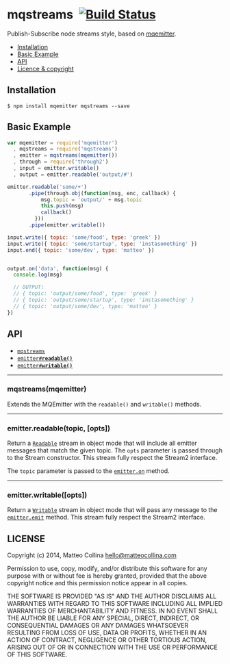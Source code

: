 mqstreams&nbsp;&nbsp;[![Build Status](https://travis-ci.org/mcollina/mqstreams.png)](https://travis-ci.org/mcollina/mqstreams)
=================================================================

Publish-Subscribe node streams style, based on
[mqemitter](http://github.com/mcollina/mqemitter).

  * <a href="#install">Installation</a>
  * <a href="#basic">Basic Example</a>
  * <a href="#api">API</a>
  * <a href="#licence">Licence &amp; copyright</a>

<a name="install"></a>
## Installation

```
$ npm install mqemitter mqstreams --save
```

<a name="basic"></a>
## Basic Example

```js
var mqemitter = require('mqemitter')
  , mqstreams = require('mqstreams')
  , emitter = mqstreams(mqemitter())
  , through = require('through2')
  , input = emitter.writable()
  , output = emitter.readable('output/#')

emitter.readable('some/+')
       .pipe(through.obj(function(msg, enc, callback) {
           msg.topic = 'output/' + msg.topic
           this.push(msg)
           callback()
         }))
       .pipe(emitter.writable())

input.write({ topic: 'some/food', type: 'greek' })
input.write({ topic: 'some/startup', type: 'instasomething' })
input.end({ topic: 'some/dev', type: 'matteo' })


output.on('data', function(msg) {
  console.log(msg)

  // OUTPUT:
  // { topic: 'output/some/food', type: 'greek' }
  // { topic: 'output/some/startup', type: 'instasomething' }
  // { topic: 'output/some/dev', type: 'matteo' }
})
```

## API

  * <a href="#mqstreams"><code>mqstreams</code></a>
  * <a href="#readable"><code>emitter#<b>readable()</b></code></a>
  * <a href="#writable"><code>emitter#<b>writable()</b></code></a>

-------------------------------------------------------
<a name="mqstreams"></a>
### mqstreams(mqemitter)

Extends the MQEmitter with the `readable()` and `writable()` methods.

-------------------------------------------------------
<a name="readable"></a>
### emitter.readable(topic, [opts])

Return
a [`Readable`](http://nodejs.org/api/stream.html#stream_class_stream_readable)
stream in object mode that will include all emitter messages that match
the given topic. The `opts` parameter is passed through to the Stream
constructor. This stream fully respect the Stream2 interface.

The `topic` parameter is passed to the
[`emitter.on`](https://github.com/mcollina/mqemitter#on) method.

-------------------------------------------------------
<a name="writable"></a>
### emitter.writable([opts])

Return
a [`Writable`](http://nodejs.org/api/stream.html#stream_class_stream_writable)
stream in object mode that will pass any message to the
[`emitter.emit`](https://github.com/mcollina/mqemitter#emit) method.
This stream fully respect the Stream2 interface.

## LICENSE

Copyright (c) 2014, Matteo Collina <hello@matteocollina.com>

Permission to use, copy, modify, and/or distribute this software for any
purpose with or without fee is hereby granted, provided that the above
copyright notice and this permission notice appear in all copies.

THE SOFTWARE IS PROVIDED "AS IS" AND THE AUTHOR DISCLAIMS ALL WARRANTIES
WITH REGARD TO THIS SOFTWARE INCLUDING ALL IMPLIED WARRANTIES OF
MERCHANTABILITY AND FITNESS. IN NO EVENT SHALL THE AUTHOR BE LIABLE FOR
ANY SPECIAL, DIRECT, INDIRECT, OR CONSEQUENTIAL DAMAGES OR ANY DAMAGES
WHATSOEVER RESULTING FROM LOSS OF USE, DATA OR PROFITS, WHETHER IN AN
ACTION OF CONTRACT, NEGLIGENCE OR OTHER TORTIOUS ACTION, ARISING OUT OF OR
IN CONNECTION WITH THE USE OR PERFORMANCE OF THIS SOFTWARE.
